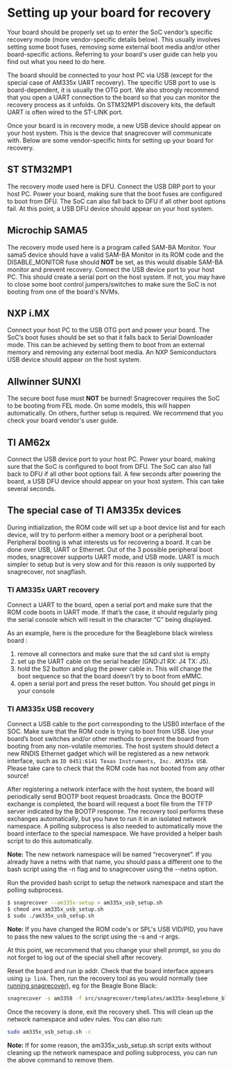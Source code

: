 # Setting up your board for recovery

Your board should be properly set up to enter the SoC vendor’s specific recovery
mode (more vendor-specific details below). This usually involves setting some
boot fuses, removing some external boot media and/or other board-specific
actions. Referring to your board's user guide can help you find out
what you need to do here. 

The board should be connected to your host PC via USB (except for the special
case of AM335x UART recovery). The specific USB port to use is board-dependent,
it is usually the OTG port. We also strongly recommend that you open a UART
connection to the board so that you can monitor the recovery process as it
unfolds. On STM32MP1 discovery kits, the default UART is often wired to the
ST-LINK port.

Once your board is in recovery mode, a new USB device should appear on your host
system. This is the device that snagrecover will communicate with. Below are
some vendor-specific hints for setting up your board for recovery.

## ST STM32MP1

The recovery mode used here is DFU. Connect the USB DRP port to your host PC.
Power your board, making sure that the boot fuses are configured to boot from
DFU. The SoC can also fall back to DFU if all other boot options fail. At this
point, a USB DFU device should appear on your host system.

## Microchip SAMA5

The recovery mode used here is a program called SAM-BA Monitor. Your sama5
device should have a valid SAM-BA Monitor in its ROM code and the
DISABLE\_MONITOR fuse should **NOT** be set, as this would disable SAM-BA
monitor and prevent recovery. Connect the USB device port to your host PC. This
should create a serial port on the host system. If not, you may have to close
some boot control jumpers/switches to make sure the SoC is not booting from one
of the board's NVMs.

## NXP i.MX

Connect your host PC to the USB OTG port and power your board. The SoC’s boot
fuses should be set so that it falls back to Serial Downloader mode. This can be
achieved by setting them to boot from an external memory and removing any
external boot media. An NXP Semiconductors USB device should appear on the host
system. 

## Allwinner SUNXI

The secure boot fuse must **NOT** be burned! Snagrecover requires the SoC to be
booting from FEL mode. On some models, this will happen automatically. On
others, further setup is required. We recommend that you check your board
vendor's user guide.

## TI AM62x

Connect the USB device port to your host PC. Power your board, making sure that
the SoC is configured to boot from DFU. The SoC can also fall back to DFU if all
other boot options fail. A few seconds after powering the board, a USB DFU
device should appear on your host system. This can take several seconds.

## The special case of TI AM335x devices

During initialization, the ROM code will set up a boot device list and for each
device, will try to perform either a memory boot or a peripheral boot.
Peripheral booting is what interests us for recovering a board. It can be done
over USB, UART or Ethernet. Out of the 3 possible peripheral boot modes,
snagrecover supports UART mode, and USB mode.  UART is much simpler to setup but
is very slow and for this reason is only supported by snagrecover, not
snagflash. 

### TI AM335x UART recovery

Connect a UART to the board, open a serial port and make sure that the ROM code
boots in UART mode. If that’s the case, it should regularly ping the serial
console which will result in the character “C” being displayed.

As an example, here is the procedure for the Beaglebone black wireless board : 

1. remove all connectors and make sure that the sd card slot is empty
2. set up the UART cable on the serial header (GND:J1 RX: J4 TX: J5).
3. hold the S2 button and plug the power cable in. This will change the boot
	sequence so that the board doesn’t try to boot from eMMC.
4. open a serial port and press the reset button. You should get pings in your
	console

### TI AM335x USB recovery

Connect a USB cable to the port corresponding to the USB0 interface of the SOC.
Make sure that the ROM code is trying to boot from USB. Use your board’s boot
switches and/or other methods to prevent the board from booting from any
non-volatile memories. The host system should detect a new RNDIS Ethernet gadget
which will be registered as a new network interface, such as `ID 0451:6141 Texas
Instruments, Inc. AM335x USB`. Please take care to check that the ROM code has
not booted from any other source!

After registering a network interface with the host system, the board will
periodically send BOOTP boot request  broadcasts. Once the BOOTP exchange is
completed, the board will request a boot file from the TFTP server indicated by
the BOOTP response. The recovery tool performs these exchanges automatically,
but you have to run it in an isolated network namespace. A polling subprocess is
also needed to automatically move the board interface to the special namespace.
We have provided a helper bash script to do this automatically.

**Note:** The new network namespace will be named “recoverynet”. If you already
have a netns with that name, you should pass a different one to the bash script
using the -n flag and to snagrecover using the --netns option.

Run the provided bash script to setup the network namespace and start the
polling subprocess.

```bash 
$ snagrecover --am335x-setup > am335x_usb_setup.sh
$ chmod a+x am335x_usb_setup.sh 
$ sudo ./am335x_usb_setup.sh
```

**Note:** If you have changed the ROM code's or SPL's USB VID/PID, you have to
pass the new values to the script using the -s and -r args.

At this point, we recommend that you change your shell prompt, so you do not 
forget to log out of the special shell after recovery.

Reset the board and run ip addr. Check that the board interface appears using
`ip link`. Then, run the recovery tool as you would normally (see [running
snagrecover](snagrecover.md)), eg for the Beagle Bone Black:

```bash
snagrecover -s am3358 -f src/snagrecover/templates/am335x-beaglebone_black.yaml
```

Once the recovery is done, exit the recovery shell. This will clean up the
network namespace and udev rules. You can also run:

```bash 
sudo am335x_usb_setup.sh -c 
```

**Note:** If for some reason, the am335x_usb_setup.sh script exits without
cleaning up the network namespace and polling subprocess, you can run the above
command to remove them.
